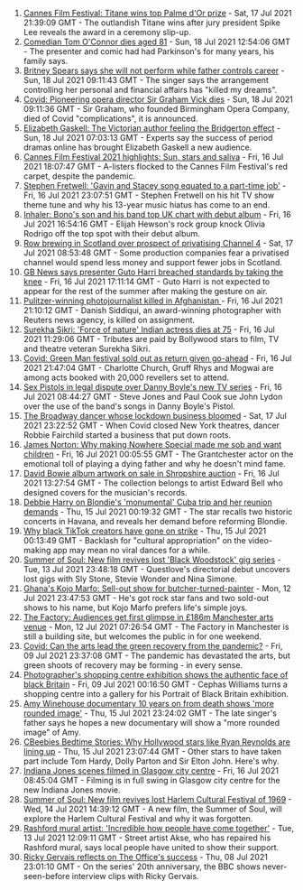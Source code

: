 1. [Cannes Film Festival: Titane wins top Palme d'Or prize](https://www.bbc.co.uk/news/entertainment-arts-57875578) - Sat, 17 Jul 2021 21:39:09 GMT - The outlandish Titane wins after jury president Spike Lee reveals the award in a ceremony slip-up.
2. [Comedian Tom O'Connor dies aged 81](https://www.bbc.co.uk/news/entertainment-arts-57879765) - Sun, 18 Jul 2021 12:54:06 GMT - The presenter and comic had had Parkinson's for many years, his family says.
3. [Britney Spears says she will not perform while father controls career](https://www.bbc.co.uk/news/entertainment-arts-57873410) - Sun, 18 Jul 2021 09:11:43 GMT - The singer says the arrangement controlling her personal and financial affairs has "killed my dreams".
4. [Covid: Pioneering opera director Sir Graham Vick dies](https://www.bbc.co.uk/news/uk-england-birmingham-57879207) - Sun, 18 Jul 2021 09:11:36 GMT - Sir Graham, who founded Birmingham Opera Company, died of Covid "complications", it is announced.
5. [Elizabeth Gaskell: The Victorian author feeling the Bridgerton effect](https://www.bbc.co.uk/news/uk-england-manchester-57580580) - Sun, 18 Jul 2021 07:03:13 GMT - Experts say the success of period dramas online has brought Elizabeth Gaskell a new audience.
6. [Cannes Film Festival 2021 highlights: Sun, stars and saliva](https://www.bbc.co.uk/news/entertainment-arts-57864015) - Fri, 16 Jul 2021 18:07:47 GMT - A-listers flocked to the Cannes Film Festival's red carpet, despite the pandemic.
7. [Stephen Fretwell: 'Gavin and Stacey song equated to a part-time job'](https://www.bbc.co.uk/news/entertainment-arts-57812272) - Fri, 16 Jul 2021 23:07:51 GMT - Stephen Fretwell on his hit TV show theme tune and why his 13-year music hiatus has come to an end.
8. [Inhaler: Bono's son and his band top UK chart with debut album](https://www.bbc.co.uk/news/entertainment-arts-57864034) - Fri, 16 Jul 2021 16:54:16 GMT - Elijah Hewson's rock group knock Olivia Rodrigo off the top spot with their debut album.
9. [Row brewing in Scotland over prospect of privatising Channel 4](https://www.bbc.co.uk/news/uk-scotland-scotland-business-57864641) - Sat, 17 Jul 2021 08:53:48 GMT - Some production companies fear a privatised channel would spend less money and support fewer jobs in Scotland.
10. [GB News says presenter Guto Harri breached standards by taking the knee](https://www.bbc.co.uk/news/entertainment-arts-57862332) - Fri, 16 Jul 2021 17:11:14 GMT - Guto Harri is not expected to appear for the rest of the summer after making the gesture on air.
11. [Pulitzer-winning photojournalist killed in Afghanistan  ](https://www.bbc.co.uk/news/world-asia-india-57859652) - Fri, 16 Jul 2021 21:10:12 GMT - Danish Siddiqui, an award-winning photographer with Reuters news agency, is killed on assignment.
12. [Surekha Sikri: 'Force of nature' Indian actress dies at 75](https://www.bbc.co.uk/news/entertainment-arts-57860017) - Fri, 16 Jul 2021 11:29:06 GMT - Tributes are paid by Bollywood stars to film, TV and theatre veteran Surekha Sikri.
13. [Covid: Green Man festival sold out as return given go-ahead](https://www.bbc.co.uk/news/uk-wales-57823405) - Fri, 16 Jul 2021 21:47:04 GMT - Charlotte Church, Gruff Rhys and Mogwai are among acts booked with 20,000 revellers set to attend.
14. [Sex Pistols in legal dispute over Danny Boyle's new TV series](https://www.bbc.co.uk/news/entertainment-arts-57860013) - Fri, 16 Jul 2021 08:44:27 GMT - Steve Jones and Paul Cook sue John Lydon over the use of the band's songs in Danny Boyle's Pistol.
15. [The Broadway dancer whose lockdown business bloomed](https://www.bbc.co.uk/news/stories-57840115) - Sat, 17 Jul 2021 23:22:52 GMT - When Covid closed New York theatres, dancer Robbie Fairchild started a business that put down roots.
16. [James Norton: Why making Nowhere Special made me sob and want children](https://www.bbc.co.uk/news/entertainment-arts-57769056) - Fri, 16 Jul 2021 00:05:55 GMT - The Grantchester actor on the emotional toll of playing a dying father and why he doesn't mind fame.
17. [David Bowie album artwork on sale in Shropshire auction](https://www.bbc.co.uk/news/uk-england-shropshire-57862410) - Fri, 16 Jul 2021 13:27:54 GMT - The collection belongs to artist Edward Bell who designed covers for the musician's records.
18. [Debbie Harry on Blondie's 'monumental' Cuba trip and her reunion demands](https://www.bbc.co.uk/news/entertainment-arts-57808649) - Thu, 15 Jul 2021 00:19:32 GMT - The star recalls two historic concerts in Havana, and reveals her demand before reforming Blondie.
19. [Why black TikTok creators have gone on strike](https://www.bbc.co.uk/news/world-us-canada-57841055) - Thu, 15 Jul 2021 00:13:49 GMT - Backlash for "cultural appropriation" on the video-making app may mean no viral dances for a while.
20. [Summer of Soul: New film revives lost 'Black Woodstock' gig series](https://www.bbc.co.uk/news/entertainment-arts-57803091) - Tue, 13 Jul 2021 23:48:18 GMT - Questlove's directorial debut uncovers lost gigs with Sly Stone, Stevie Wonder and Nina Simone.
21. [Ghana's Kojo Marfo: Sell-out show for butcher-turned-painter](https://www.bbc.co.uk/news/world-africa-57553149) - Mon, 12 Jul 2021 23:47:53 GMT - He's got rock star fans and two sold-out shows to his name, but Kojo Marfo prefers life's simple joys.
22. [The Factory: Audiences get first glimpse in £186m Manchester arts venue](https://www.bbc.co.uk/news/entertainment-arts-57797958) - Mon, 12 Jul 2021 07:26:54 GMT - The Factory in Manchester is still a building site, but welcomes the public in for one weekend.
23. [Covid: Can the arts lead the green recovery from the pandemic?](https://www.bbc.co.uk/news/entertainment-arts-57779761) - Fri, 09 Jul 2021 23:37:08 GMT - The pandemic has devastated the arts, but green shoots of recovery may be forming - in every sense.
24. [Photographer's shopping centre exhibition shows the authentic face of black Britain](https://www.bbc.co.uk/news/entertainment-arts-57733386) - Fri, 09 Jul 2021 00:16:50 GMT - Cephas Williams turns a shopping centre into a gallery for his Portrait of Black Britain exhibition.
25. [Amy Winehouse documentary 10 years on from death shows 'more rounded image'](https://www.bbc.co.uk/news/entertainment-arts-57850132) - Thu, 15 Jul 2021 23:24:02 GMT - The late singer's father says he hopes a new documentary will show a "more rounded image" of Amy.
26. [CBeebies Bedtime Stories: Why Hollywood stars like Ryan Reynolds are lining up](https://www.bbc.co.uk/news/entertainment-arts-57827931) - Thu, 15 Jul 2021 23:07:44 GMT - Other stars to have taken part include Tom Hardy, Dolly Parton and Sir Elton John. Here's why.
27. [Indiana Jones scenes filmed in Glasgow city centre](https://www.bbc.co.uk/news/uk-scotland-57861704) - Fri, 16 Jul 2021 08:45:04 GMT - Filming is in full swing in Glasgow city centre for the new Indiana Jones movie.
28. [Summer of Soul: New film revives lost Harlem Cultural Festival of 1969](https://www.bbc.co.uk/news/entertainment-arts-57839265) - Wed, 14 Jul 2021 14:39:12 GMT - A new film, the Summer of Soul, will explore the Harlem Cultural Festival and why it was forgotten.
29. [Rashford mural artist: 'Incredible how people have come together'](https://www.bbc.co.uk/news/uk-57822845) - Tue, 13 Jul 2021 12:09:11 GMT - Street artist Akse, who has repaired his Rashford mural, says local people have united to show their support.
30. [Ricky Gervais reflects on The Office's success](https://www.bbc.co.uk/news/entertainment-arts-57743445) - Thu, 08 Jul 2021 23:01:10 GMT - On the series' 20th anniversary, the BBC shows never-seen-before interview clips with Ricky Gervais.
